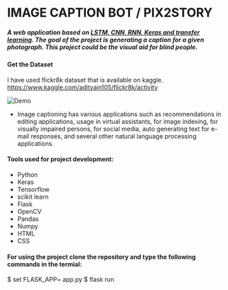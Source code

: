 # IMAGE CAPTION BOT / PIX2STORY

##### A web application based on <b><u>LSTM, CNN, RNN, Keras and transfer learning</u></b>. The goal of the project is generating a caption for a given photograph. This project could be the visual aid for blind people.

#### Get the Dataset
I have used flickr8k dataset that is available on kaggle. 
https://www.kaggle.com/adityajn105/flickr8k/activity

![Demo](https://user-images.githubusercontent.com/56245613/100550109-a71ecd00-329d-11eb-98d9-e84fe43d81b4.png)


- Image captioning has various applications such as recommendations in editing applications, usage in virtual assistants, for image indexing, for visually impaired persons, for social media, auto generating text for e-mail responses, and several other natural language processing applications.

#### Tools used for project development:
  - Python 
  - Keras
  - Tensorflow
  - scikit learn
  - Flask
  - OpenCV
  - Pandas
  - Numpy
  - HTML
  - CSS
  
#### For using the project clone the repository and type the following commands in the termial:
  $ set FLASK_APP= app.py
  $ flask run
